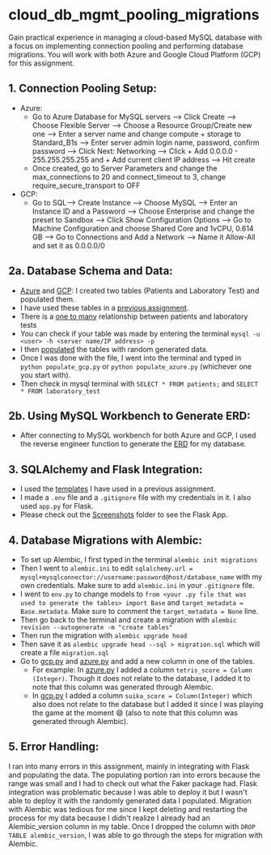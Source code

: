# cloud_db_mgmt_pooling_migrations
Gain practical experience in managing a cloud-based MySQL database with a focus on implementing connection pooling and performing database migrations. You will work with both Azure and Google Cloud Platform (GCP) for this assignment.

## 1. Connection Pooling Setup:
 - Azure:
    - Go to Azure Database for MySQL servers --> Click Create --> Choose Flexible Server --> Choose a Resource Group/Create new one --> Enter a server name and change compute + storage to Standard_B1s --> Enter server admin login name, password, confirm password --> Click Next: Networking --> Click + Add 0.0.0.0 - 255.255.255.255 and + Add current client IP address --> Hit create
    - Once created, go to Server Parameters and change the max_connections to 20 and connect_timeout to 3, change require_secure_transport to OFF
 - GCP:
    - Go to SQL--> Create Instance --> Choose MySQL --> Enter an Instance ID and a Password --> Choose Enterprise and change the preset to Sandbox --> Click Show Configuration Options --> Go to Machine Configuration and choose Shared Core and 1vCPU, 0.614 GB --> Go to Connections and Add a Network --> Name it Allow-All and set it as 0.0.0.0/0

## 2a. Database Schema and Data:
 - [Azure](https://github.com/Helzheng123/cloud_db_mgmt_pooling_migrations/blob/main/AZURE/azure.py) and [GCP](https://github.com/Helzheng123/cloud_db_mgmt_pooling_migrations/blob/main/GCP/gcp.py): I created two tables (Patients and Laboratory Test) and populated them.
 - I have used these tables in a [previous assignment](https://github.com/Helzheng123/flask_4_databases_mysql_vm).
 - There is a [one to many](https://github.com/Helzheng123/cloud_db_mgmt_pooling_migrations/blob/main/Screenshots/ERD%20AZURE%20diagram.png) relationship between patients and laboratory tests
 - You can check if your table was made by entering the terminal ```mysql -u <user> -h <server name/IP address> -p```
 - I then [populated](https://github.com/Helzheng123/cloud_db_mgmt_pooling_migrations/blob/main/AZURE/populate_azure.py) the tables with random generated data.
 - Once I was done with the file, I went into the terminal and typed in ```python populate_gcp.py``` or ```python populate_azure.py``` (whichever one you start with).
 - Then check in mysql terminal with ```SELECT * FROM patients;``` and ```SELECT * FROM laboratory_test```

## 2b. Using MySQL Workbench to Generate ERD:
 - After connecting to MySQL workbench for both Azure and GCP, I used the reverse engineer function to generate the [ERD](https://github.com/Helzheng123/cloud_db_mgmt_pooling_migrations/blob/main/Screenshots/ERD%20GCP%20diagram.png) for my database.

## 3. SQLAlchemy and Flask Integration:
 - I used the [templates](https://github.com/Helzheng123/flask_4_databases_mysql_vm/tree/main/templates) I have used in a previous assignment.
 - I made a ```.env``` file and a ```.gitignore``` file with my credentials in it. I also used ```app.py``` for Flask.
 - Please check out the [Screenshots](https://github.com/Helzheng123/cloud_db_mgmt_pooling_migrations/tree/main/Screenshots) folder to see the Flask App.

## 4. Database Migrations with Alembic:
 - To set up Alembic, I first typed in the terminal ```alembic init migrations```
 - Then I went to ```alembic.ini``` to edit ```sqlalchemy.url = mysql+mysqlconnector://username:password@host/database_name``` with my own credentials. Make sure to add ```alembic.ini``` in your ```.gitignore``` file.
 - I went to ```env.py``` to change models to ```from <your .py file that was used to generate the tables> import Base``` and ```target_metadata = Base.metadata```. Make sure to comment the ```target_metadata = None``` line.
 - Then go back to the terminal and create a migration with ```alembic revision --autogenerate -m "create tables"```
 - Then run the migration with ```alembic upgrade head```
 - Then save it as ```alembic upgrade head --sql > migration.sql``` which will create a file ```migration.sql```
 - Go to [gcp.py](https://github.com/Helzheng123/cloud_db_mgmt_pooling_migrations/blob/main/GCP/gcp.py) and [azure.py](https://github.com/Helzheng123/cloud_db_mgmt_pooling_migrations/blob/main/AZURE/azure.py) and add a new column in one of the tables.
   - For example: In [azure.py](https://github.com/Helzheng123/cloud_db_mgmt_pooling_migrations/blob/main/AZURE/azure.py) I added a column ```tetris_score = Column (Integer)```. Though it does not relate to the database, I added it to note that this column was generated through Alembic.
   - In [gcp.py](https://github.com/Helzheng123/cloud_db_mgmt_pooling_migrations/blob/main/GCP/gcp.py) I added a column ```suika_score = Column(Integer)``` which also does not relate to the database but I added it since I was playing the game at the moment 😄 (also to note that this column was generated through Alembic).
  
## 5. Error Handling:
I ran into many errors in this assignment, mainly in integrating with Flask and populating the data. The populating portion ran into errors because the range was small and I had to check out what the Faker package had. Flask integration was problematic because I was able to deploy it but I wasn't able to deploy it with the randomly generated data I populated. Migration with Alembic was tedious for me since I kept deleting and restarting the process for my data because I didn't realize I already had an Alembic_version column in my table. Once I dropped the column with ```DROP TABLE alembic_version```, I was able to go through the steps for migration with Alembic. 
